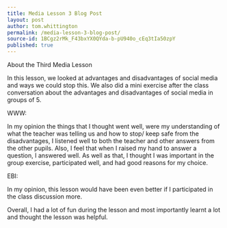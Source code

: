 ```yaml
---
title: Media Lesson 3 Blog Post
layout: post
author: tom.whittington
permalink: /media-lesson-3-blog-post/
source-id: 1BCgz2rMk_F43bxYX0QYda-b-pU940o_cEq3tIa50zpY
published: true
---
```

About the Third Media Lesson 

In this lesson, we looked at advantages and disadvantages of social media and ways we could stop this. We also did a mini exercise after the class conversation about the advantages and disadvantages of social media in groups of 5.

WWW: 

In my opinion the things that I thought went well, were my understanding of what the teacher was telling us and how to stop/ keep safe from the disadvantages, I listened well to both the teacher and other answers from the other pupils. Also, I feel that when I raised my hand to answer a question, I answered well. As well as that, I thought I was important in the group exercise, participated well, and had good reasons for my choice. 

EBI: 

In my opinion, this lesson would have been even better if I participated in the class discussion more. 

Overall, I had a lot of fun during the lesson and most importantly learnt a lot and thought the lesson was helpful.

